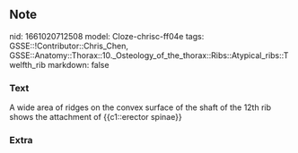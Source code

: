 ## Note
nid: 1661020712508
model: Cloze-chrisc-ff04e
tags: GSSE::!Contributor::Chris_Chen, GSSE::Anatomy::Thorax::10._Osteology_of_the_thorax::Ribs::Atypical_ribs::Twelfth_rib
markdown: false

### Text
<div class='toggle'>
  A wide area of ridges on the convex surface of the shaft of the
  12th rib shows the attachment of {{c1::erector spinae}}
</div>

### Extra

